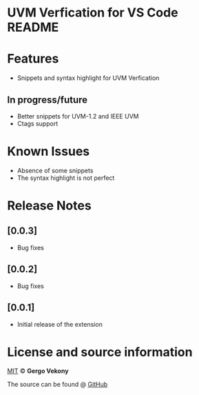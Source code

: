 # UVM Verfication for VS Code README

# Features

* Snippets and syntax highlight for UVM Verfication
## In progress/future
* Better  snippets for UVM-1.2 and IEEE UVM
* Ctags support



# Known Issues

* Absence of some snippets
* The syntax highlight is not perfect



# Release Notes
## [0.0.3]
* Bug fixes
## [0.0.2]

* Bug fixes
## [0.0.1]

* Initial release of the extension

# License and source information

[MIT](https://github.com/gvekony/sv-1800-2012/blob/master/LICENSE.md) &copy; **Gergo Vekony**

The source can be found @ [GitHub](https://github.com/gvekony/sv-1800-2012)

